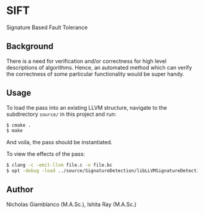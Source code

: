 # SIFT
Signature Based Fault Tolerance



## Background
There is a need for verification and/or correctness for high level descriptions of algorithms.
Hence, an automated method which can verify the correctness of some particular functionality would be super handy.


## Usage

To load the pass into an existing LLVM structure, navigate to the subdirectory `source/` in this project and run:

```bash
$ cmake .
$ make
``` 

And voila, the pass should be instantiated.

To view the effects of the pass:

```bash
$ clang -c -emit-llvm file.c -o file.bc
$ opt -debug -load ../source/SignatureDetection/libLLVMSignatureDetection.so -signatureDetection test_me.bc
```


## Author
Nicholas Giamblanco (M.A.Sc.), Ishita Ray (M.A.Sc.)



